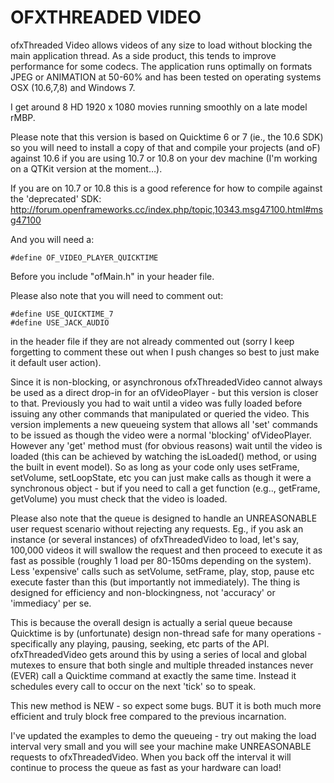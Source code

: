 OFXTHREADED VIDEO
=================

ofxThreaded Video allows videos of any size to load without blocking the main application thread. As a side product, this tends to improve performance for some codecs. The application runs optimally on formats JPEG or ANIMATION at 50-60% and has been tested on operating systems OSX (10.6,7,8) and Windows 7.

I get around 8 HD 1920 x 1080 movies running smoothly on a late model rMBP.

Please note that this version is based on Quicktime 6 or 7 (ie., the 10.6 SDK) so you will need to install a copy of that and compile your projects (and oF) against 10.6 if you are using 10.7 or 10.8 on your dev machine (I'm working on a QTKit version at the moment…).

If you are on 10.7 or 10.8 this is a good reference for how to compile against the 'deprecated' SDK: http://forum.openframeworks.cc/index.php/topic,10343.msg47100.html#msg47100

And you will need a:

```
#define OF_VIDEO_PLAYER_QUICKTIME
```

Before you include "ofMain.h" in your header file.

Please also note that you will need to comment out:

```
#define USE_QUICKTIME_7
#define USE_JACK_AUDIO
```

in the header file if they are not already commented out (sorry I keep forgetting to comment these out when I push changes so best to just make it default user action).


Since it is non-blocking, or asynchronous ofxThreadedVideo cannot always be used as a direct drop-in for an ofVideoPlayer - but this version is closer to that. Previously you had to wait until a video was fully loaded before issuing any other commands that manipulated or queried the video. This version implements a new queueing system that allows all 'set' commands to be issued as though the video were a normal 'blocking' ofVideoPlayer. However any 'get' method must (for obvious reasons) wait until the video is loaded (this can be achieved by watching the isLoaded() method, or using the built in event model). So as long as your code only uses setFrame, setVolume, setLoopState, etc you can just make calls as though it were a synchronous object - but if you need to call a get function (e.g.., getFrame, getVolume) you must check that the video is loaded.

Please also note that the queue is designed to handle an <irony>UNREASONABLE</irony> user request scenario without rejecting any requests. Eg., if you ask an instance (or several instances) of ofxThreadedVideo to load, let's say, 100,000 videos it will swallow the request and then proceed to execute it as fast as possible (roughly 1 load per 80-150ms depending on the system). Less 'expensive' calls such as setVolume, setFrame, play, stop, pause etc execute faster than this (but importantly not immediately). The thing is designed for efficiency and non-blockingness, not 'accuracy' or 'immediacy' per se.

This is because the overall design is actually a serial queue because Quicktime is by (unfortunate) design non-thread safe for many operations - specifically any playing, pausing, seeking, etc parts of the API. ofxThreadedVideo gets around this by using a series of local and global mutexes to ensure that both single and multiple threaded instances never (EVER) call a Quicktime command at exactly the same time. Instead it schedules every call to occur on the next 'tick' so to speak.

This new method is NEW - so expect some bugs. BUT it is both much more efficient and truly block free compared to the previous incarnation.

I've updated the examples to demo the queueing - try out making the load interval very small and you will see your machine make <irony>UNREASONABLE</irony> requests to ofxThreadedVideo. When you back off the interval it will continue to process the queue as fast as your hardware can load!
